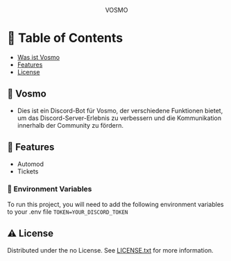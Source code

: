 <div align='center'>

<p>VOSMO</p>



</div>

# :notebook_with_decorative_cover: Table of Contents

- [Was ist Vosmo](#🔹-vosmo)
- [Features](#dart-features)
- [License](#warning-license)

## 🔹 Vosmo
- Dies ist ein Discord-Bot für Vosmo, der verschiedene Funktionen bietet, um das Discord-Server-Erlebnis zu verbessern und die Kommunikation innerhalb der Community zu fördern.


## :dart: Features
- Automod
- Tickets


### :key: Environment Variables
To run this project, you will need to add the following environment variables to your .env file
`TOKEN=YOUR_DISCORD_TOKEN`



## :warning: License

Distributed under the no License. See [LICENSE.txt](LICENSE) for more information.

